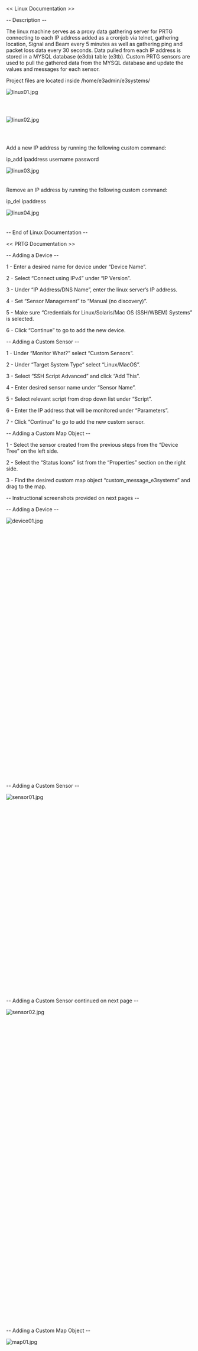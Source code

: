 <span class="c0"><< Linux Documentation >></span>

<span class="c8 c13"></span>

<span class="c1">-- Description --</span>

<span class="c8 c15"></span>

<span class="c8 c4">The linux machine serves as a proxy data gathering server for PRTG connecting to each IP address added as a cronjob via telnet, gathering location, Signal and Beam every 5 minutes as well as gathering ping and packet loss data every 30 seconds. Data pulled from each IP address is stored in a MYSQL database (e3db) table (e3tb). Custom PRTG sensors are used to pull the gathered data from the MYSQL database and update the values and messages for each sensor.</span>

<span class="c8 c4"></span>

<span class="c8 c4"></span>

<span class="c8 c4">Project files are located inside /home/e3admin/e3systems/</span>

<span style="overflow: hidden; display: inline-block; margin: 0.00px 0.00px; border: 0.00px solid #000000; transform: rotate(0.00rad) translateZ(0px); -webkit-transform: rotate(0.00rad) translateZ(0px); width: 720.00px; height: 61.33px;">![linux01.jpg](images/image02.jpg)</span>

<span style="overflow: hidden; display: inline-block; margin: 0.00px 0.00px; border: 0.00px solid #000000; transform: rotate(0.00rad) translateZ(0px); -webkit-transform: rotate(0.00rad) translateZ(0px); width: 720.00px; height: 61.33px;">![linux02.jpg](images/image06.jpg)</span>

<span class="c8 c4"></span>

<span class="c8 c4">Add a new IP address by running the following custom command:</span>

<span class="c8 c12 c4">ip_add ipaddress username password</span>

<span style="overflow: hidden; display: inline-block; margin: 0.00px 0.00px; border: 0.00px solid #000000; transform: rotate(0.00rad) translateZ(0px); -webkit-transform: rotate(0.00rad) translateZ(0px); width: 720.00px; height: 38.67px;">![linux03.jpg](images/image03.jpg)</span>

<span class="c8 c12 c4"></span>

<span class="c4 c8">Remove an IP address by running the following custom command:</span>

<span class="c8 c12 c4">ip_del ipaddress</span>

<span style="overflow: hidden; display: inline-block; margin: 0.00px 0.00px; border: 0.00px solid #000000; transform: rotate(0.00rad) translateZ(0px); -webkit-transform: rotate(0.00rad) translateZ(0px); width: 720.00px; height: 38.67px;">![linux04.jpg](images/image00.jpg)</span>

<span class="c1"></span>

<span class="c4">-- End of Linux Documentation --</span>

<span class="c10"><< PRTG Documentation >></span>

<span class="c2"></span>

<span class="c2"></span>

<span class="c9">-- Adding a Device --</span>

<span class="c9"></span>

<span class="c12 c4">1</span><span class="c4"> - Enter a desired name for device under “Device Name”.</span>

<span class="c12 c4">2</span><span class="c4"> - Select “Connect using IPv4” under “IP Version”.</span>

<span class="c12 c4">3</span> <span class="c4">- Under “IP Address/DNS Name”, enter the linux server’s IP address.</span>

<span class="c12 c4">4</span><span class="c4"> - Set “Sensor Management” to “Manual (no discovery)”.</span>

<span class="c4 c12">5</span><span class="c4"> - Make sure “Credentials for Linux/Solaris/Mac OS (SSH/WBEM) Systems” is selected.</span>

<span class="c12 c4">6</span><span class="c4"> - Click “Continue” to go to add the new device.</span>

<span class="c15"></span>

<span class="c9">-- Adding a Custom Sensor --</span>

<span class="c4"></span>

<span class="c12 c4">1</span><span class="c4"> - Under “Monitor What?” select “Custom Sensors”.</span>

<span class="c12 c4">2</span><span class="c4"> - Under “Target System Type” select “Linux/MacOS”.</span>

<span class="c12 c4">3</span><span class="c4"> - Select “SSH Script Advanced” and click “Add This”.</span>

<span class="c12 c4">4</span><span class="c4"> - Enter desired sensor name under “Sensor Name”.</span>

<span class="c12 c4">5</span><span class="c4"> - Select relevant script from drop down list under “Script”.</span>

<span class="c12 c4">6</span><span class="c4"> - Enter the IP address that will be monitored under “Parameters”.</span>

<span class="c12 c4">7</span><span class="c4"> - Click “Continue” to go to add the new custom sensor.</span>

<span class="c15"></span>

<span class="c9">-- Adding a Custom Map Object --</span>

<span class="c4"></span>

<span class="c12 c4">1</span><span class="c4"> - Select the sensor created from the previous steps from the “Device Tree” on the  left side.</span>

<span class="c12 c4">2</span><span class="c4"> - Select the “Status Icons” list from the “Properties” section on the right side.</span>

<span class="c12 c4">3</span><span class="c4"> - Find the desired custom map object “custom_message_e3systems” and drag to the map.</span>

<span class="c4"></span>

<span class="c4"></span>

<span class="c4"></span>

<span class="c4"></span>

<span class="c4"></span>

<span class="c4">-- Instructional screenshots provided on next pages --</span>

<span class="c9"></span>

<span class="c9">--</span> <span class="c9">Adding a Device --</span>

<span class="c2"></span>

<span style="overflow: hidden; display: inline-block; margin: 0.00px 0.00px; border: 0.00px solid #000000; transform: rotate(0.00rad) translateZ(0px); -webkit-transform: rotate(0.00rad) translateZ(0px); width: 624.00px; height: 702.67px;">![device01.jpg](images/image07.jpg)</span>

<span class="c9"></span>

<span class="c9"></span>

<span class="c9"></span>

<span class="c9">-- Adding a Custom Sensor --</span>

<span class="c2"></span>

<span style="overflow: hidden; display: inline-block; margin: 0.00px 0.00px; border: 0.00px solid #000000; transform: rotate(0.00rad) translateZ(0px); -webkit-transform: rotate(0.00rad) translateZ(0px); width: 624.00px; height: 537.33px;">![sensor01.jpg](images/image01.jpg)</span>

<span class="c2"></span>

<span class="c4"></span>

<span class="c15"></span>

<span class="c4"></span>

<span class="c4"></span>

<span class="c4">-- Adding a Custom Sensor</span><span class="c12 c4"> </span><span class="c4">continued on next page --</span>

<span class="c2"></span>

<span style="overflow: hidden; display: inline-block; margin: 0.00px 0.00px; border: 0.00px solid #000000; transform: rotate(0.00rad) translateZ(0px); -webkit-transform: rotate(0.00rad) translateZ(0px); width: 624.00px; height: 848.00px;">![sensor02.jpg](images/image04.jpg)</span>

<span class="c9">-- Adding a Custom Map Object --</span>

<span class="c2"></span>

<span style="overflow: hidden; display: inline-block; margin: 0.00px 0.00px; border: 0.00px solid #000000; transform: rotate(0.00rad) translateZ(0px); -webkit-transform: rotate(0.00rad) translateZ(0px); width: 624.00px; height: 716.00px;">![map01.jpg](images/image05.jpg)</span>

<span class="c2"></span>

<span class="c12 c4"></span>

<span class="c4">-- End of PRTG Documentation --</span>
